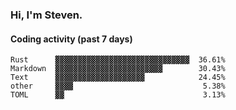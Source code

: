 ### Hi, I'm Steven.

#### Coding activity (past 7 days)
```
Rust      ▓▓▓▓▓▓▓▓▓▓▓▓▓▓▓▓▓▓▓▓▓▓▓▓▓▓▓▓▓▓  36.61%
Markdown  ▓▓▓▓▓▓▓▓▓▓▓▓▓▓▓▓▓▓▓▓▓▓▓▓        30.43%
Text      ▓▓▓▓▓▓▓▓▓▓▓▓▓▓▓▓▓▓▓▓            24.45%
other     ▓▓▓▓                             5.38%
TOML      ▓▓                               3.13%
```
